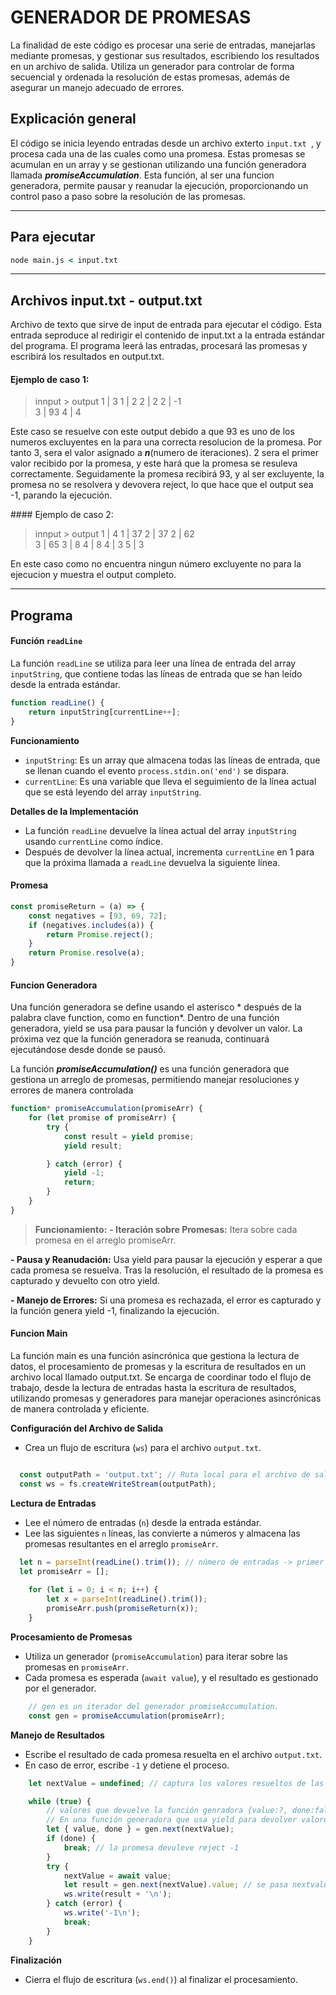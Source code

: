 
# GENERADOR DE PROMESAS
La finalidad de este código es procesar una serie de entradas, manejarlas mediante promesas, y gestionar sus resultados, escribiendo los resultados en un archivo de salida. Utiliza un generador para controlar de forma secuencial y ordenada la resolución de estas promesas, además de asegurar un manejo adecuado de errores.

## Explicación general
El código se inicia leyendo entradas desde un archivo exterto ```input.txt ```, y procesa cada una de las cuales como una promesa. Estas promesas se acumulan en un array y se gestionan utilizando una función generadora llamada ***promiseAccumulation***. Esta función, al ser una funcion generadora, permite pausar y reanudar la ejecución, proporcionando un control paso a paso sobre la resolución de las promesas.

---

## Para ejecutar
```cmd
node main.js < input.txt
```
---

## Archivos input.txt - output.txt
Archivo de texto que sirve de input de entrada para ejecutar el código. Esta entrada seproduce al redirigir el contenido de input.txt a la entrada estándar del programa. El programa leerá las entradas, procesará las promesas y escribirá los resultados en output.txt.

#### Ejemplo de caso 1:

> innput     > output
1 | 3          1 | 2
2 | 2          2 | -1          
3 | 93
4 | 4

Este caso se resuelve con este output debido a que 93 es uno de los numeros excluyentes en la para una correcta resolucion de la promesa. 
Por tanto  3, sera el valor asignado a ***n***(numero de iteraciones). 2 sera el primer valor recibido por la promesa, y este hará que la promesa se resuleva correctamente. Seguidamente la promesa recibirá 93, y al ser excluyente, la promesa no se resolvera y devovera reject, lo que hace que el output sea -1, parando la ejecución.

#### Ejemplo de caso 2:

> innput     > output
1 | 4          1 | 37
2 | 37         2 | 62          
3 | 65         3 | 8 
4 | 8          4 | 3
5 | 3

En este caso como no encuentra ningun número excluyente no para la ejecucion y muestra el output completo.

---

## Programa

#### Función `readLine`

La función `readLine` se utiliza para leer una línea de entrada del array `inputString`, que contiene todas las líneas de entrada que se han leído desde la entrada estándar.

```javascript
function readLine() {
    return inputString[currentLine++];
}
```

**Funcionamiento**
- `inputString`: Es un array que almacena todas las líneas de entrada, que se llenan cuando el evento `process.stdin.on('end')` se dispara.
- `currentLine`: Es una variable que lleva el seguimiento de la línea actual que se está leyendo del array `inputString`.

**Detalles de la Implementación**
- La función `readLine` devuelve la línea actual del array `inputString` usando `currentLine` como índice.
- Después de devolver la línea actual, incrementa `currentLine` en 1 para que la próxima llamada a `readLine` devuelva la siguiente línea.



#### Promesa
```javascript
const promiseReturn = (a) => {
    const negatives = [93, 69, 72];
    if (negatives.includes(a)) {
        return Promise.reject();
    }
    return Promise.resolve(a);
}
```


#### Funcion Generadora
Una función generadora se define usando el asterisco * después de la palabra clave function, como en function*. Dentro de una función generadora, yield se usa para pausar la función y devolver un valor. La próxima vez que la función generadora se reanuda, continuará ejecutándose desde donde se pausó.

La función ***promiseAccumulation()*** es una función generadora que gestiona un arreglo de promesas, permitiendo manejar resoluciones y errores de manera controlada

```javascript
function* promiseAccumulation(promiseArr) {
    for (let promise of promiseArr) {
        try {
            const result = yield promise;
            yield result;

        } catch (error) {
            yield -1;
            return;
        }
    }
}
```
> **Funcionamiento:**
**- Iteración sobre Promesas:**
Itera sobre cada promesa en el arreglo promiseArr.

**- Pausa y Reanudación:**
Usa yield para pausar la ejecución y esperar a que cada promesa se resuelva.
Tras la resolución, el resultado de la promesa es capturado y devuelto con otro yield.

**- Manejo de Errores:**
Si una promesa es rechazada, el error es capturado y la función genera yield -1, finalizando la ejecución.


#### Funcion Main 
La función main es una función asincrónica que gestiona la lectura de datos, el procesamiento de promesas y la escritura de resultados en un archivo local llamado output.txt. Se encarga de coordinar todo el flujo de trabajo, desde la lectura de entradas hasta la escritura de resultados, utilizando promesas y generadores para manejar operaciones asincrónicas de manera controlada y eficiente.

**Configuración del Archivo de Salida**
- Crea un flujo de escritura (`ws`) para el archivo `output.txt`.
```javascript

  const outputPath = 'output.txt'; // Ruta local para el archivo de salida
  const ws = fs.createWriteStream(outputPath);
```

**Lectura de Entradas**
- Lee el número de entradas (`n`) desde la entrada estándar.
- Lee las siguientes `n` líneas, las convierte a números y almacena las promesas resultantes en el arreglo `promiseArr`.

```javascript
  let n = parseInt(readLine().trim()); // número de entradas -> primer número del archivo input.txt
  let promiseArr = [];
    
    for (let i = 0; i < n; i++) {
        let x = parseInt(readLine().trim());
        promiseArr.push(promiseReturn(x));
    }
```

**Procesamiento de Promesas**
- Utiliza un generador (`promiseAccumulation`) para iterar sobre las promesas en `promiseArr`.
- Cada promesa es esperada (`await value`), y el resultado es gestionado por el generador.

```javascript
    // gen es un iterador del generador promiseAccumulation.
    const gen = promiseAccumulation(promiseArr);
```

**Manejo de Resultados**
- Escribe el resultado de cada promesa resuelta en el archivo `output.txt`.
- En caso de error, escribe `-1` y detiene el proceso.

```javascript
    let nextValue = undefined; // captura los valores resueltos de las promesas

    while (true) {
        // valores que devuelve la función genradora {value:?, done:false/true}
        // En una función generadora que usa yield para devolver valores uno a uno. Cada llamada a gen.next() reanuda la función desde donde se pausó. En cada iteracion reanuda la busqueda del resultado de la promesa 
        let { value, done } = gen.next(nextValue);
        if (done) {
            break; // la promesa devuleve reject -1
        }
        try {
            nextValue = await value;
            let result = gen.next(nextValue).value; // se pasa nextvalue, para que la funcion generativa, pepa por donde continuar
            ws.write(result + '\n');
        } catch (error) {
            ws.write('-1\n');
            break;
        }
    }

```

**Finalización**
- Cierra el flujo de escritura (`ws.end()`) al finalizar el procesamiento.